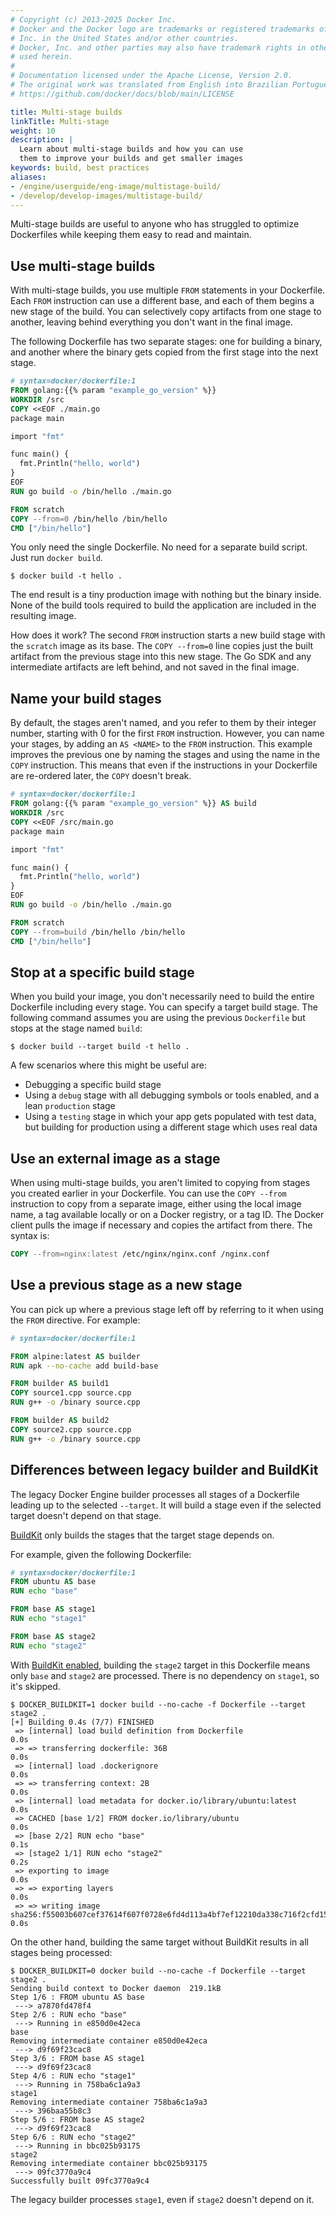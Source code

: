 ```yaml
---
# Copyright (c) 2013-2025 Docker Inc.
# Docker and the Docker logo are trademarks or registered trademarks of Docker,
# Inc. in the United States and/or other countries.
# Docker, Inc. and other parties may also have trademark rights in other terms
# used herein.
#
# Documentation licensed under the Apache License, Version 2.0.
# The original work was translated from English into Brazilian Portuguese.
# https://github.com/docker/docs/blob/main/LICENSE

title: Multi-stage builds
linkTitle: Multi-stage
weight: 10
description: |
  Learn about multi-stage builds and how you can use
  them to improve your builds and get smaller images
keywords: build, best practices
aliases:
- /engine/userguide/eng-image/multistage-build/
- /develop/develop-images/multistage-build/
---
```

Multi-stage builds are useful to anyone who has struggled to optimize
Dockerfiles while keeping them easy to read and maintain.

## Use multi-stage builds

With multi-stage builds, you use multiple `FROM` statements in your Dockerfile.
Each `FROM` instruction can use a different base, and each of them begins a new
stage of the build. You can selectively copy artifacts from one stage to
another, leaving behind everything you don't want in the final image.

The following Dockerfile has two separate stages: one for building a binary,
and another where the binary gets copied from the first stage into the next stage.

```dockerfile
# syntax=docker/dockerfile:1
FROM golang:{{% param "example_go_version" %}}
WORKDIR /src
COPY <<EOF ./main.go
package main

import "fmt"

func main() {
  fmt.Println("hello, world")
}
EOF
RUN go build -o /bin/hello ./main.go

FROM scratch
COPY --from=0 /bin/hello /bin/hello
CMD ["/bin/hello"]
```

You only need the single Dockerfile. No need for a separate build script. Just
run `docker build`.

```console
$ docker build -t hello .
```

The end result is a tiny production image with nothing but the binary inside.
None of the build tools required to build the application are included in the
resulting image.

How does it work? The second `FROM` instruction starts a new build stage with
the `scratch` image as its base. The `COPY --from=0` line copies just the
built artifact from the previous stage into this new stage. The Go SDK and any
intermediate artifacts are left behind, and not saved in the final image.

## Name your build stages

By default, the stages aren't named, and you refer to them by their integer
number, starting with 0 for the first `FROM` instruction. However, you can
name your stages, by adding an `AS <NAME>` to the `FROM` instruction. This
example improves the previous one by naming the stages and using the name in
the `COPY` instruction. This means that even if the instructions in your
Dockerfile are re-ordered later, the `COPY` doesn't break.

```dockerfile
# syntax=docker/dockerfile:1
FROM golang:{{% param "example_go_version" %}} AS build
WORKDIR /src
COPY <<EOF /src/main.go
package main

import "fmt"

func main() {
  fmt.Println("hello, world")
}
EOF
RUN go build -o /bin/hello ./main.go

FROM scratch
COPY --from=build /bin/hello /bin/hello
CMD ["/bin/hello"]
```

## Stop at a specific build stage

When you build your image, you don't necessarily need to build the entire
Dockerfile including every stage. You can specify a target build stage. The
following command assumes you are using the previous `Dockerfile` but stops at
the stage named `build`:

```console
$ docker build --target build -t hello .
```

A few scenarios where this might be useful are:

- Debugging a specific build stage
- Using a `debug` stage with all debugging symbols or tools enabled, and a
  lean `production` stage
- Using a `testing` stage in which your app gets populated with test data, but
  building for production using a different stage which uses real data

## Use an external image as a stage

When using multi-stage builds, you aren't limited to copying from stages you
created earlier in your Dockerfile. You can use the `COPY --from` instruction to
copy from a separate image, either using the local image name, a tag available
locally or on a Docker registry, or a tag ID. The Docker client pulls the image
if necessary and copies the artifact from there. The syntax is:

```dockerfile
COPY --from=nginx:latest /etc/nginx/nginx.conf /nginx.conf
```

## Use a previous stage as a new stage

You can pick up where a previous stage left off by referring to it when using
the `FROM` directive. For example:

```dockerfile
# syntax=docker/dockerfile:1

FROM alpine:latest AS builder
RUN apk --no-cache add build-base

FROM builder AS build1
COPY source1.cpp source.cpp
RUN g++ -o /binary source.cpp

FROM builder AS build2
COPY source2.cpp source.cpp
RUN g++ -o /binary source.cpp
```

## Differences between legacy builder and BuildKit

The legacy Docker Engine builder processes all stages of a Dockerfile leading
up to the selected `--target`. It will build a stage even if the selected
target doesn't depend on that stage.

[BuildKit](../buildkit/_index.md) only builds the stages that the target stage
depends on.

For example, given the following Dockerfile:

```dockerfile
# syntax=docker/dockerfile:1
FROM ubuntu AS base
RUN echo "base"

FROM base AS stage1
RUN echo "stage1"

FROM base AS stage2
RUN echo "stage2"
```

With [BuildKit enabled](../buildkit/_index.md#getting-started), building the
`stage2` target in this Dockerfile means only `base` and `stage2` are processed.
There is no dependency on `stage1`, so it's skipped.

```console
$ DOCKER_BUILDKIT=1 docker build --no-cache -f Dockerfile --target stage2 .
[+] Building 0.4s (7/7) FINISHED
 => [internal] load build definition from Dockerfile                                            0.0s
 => => transferring dockerfile: 36B                                                             0.0s
 => [internal] load .dockerignore                                                               0.0s
 => => transferring context: 2B                                                                 0.0s
 => [internal] load metadata for docker.io/library/ubuntu:latest                                0.0s
 => CACHED [base 1/2] FROM docker.io/library/ubuntu                                             0.0s
 => [base 2/2] RUN echo "base"                                                                  0.1s
 => [stage2 1/1] RUN echo "stage2"                                                              0.2s
 => exporting to image                                                                          0.0s
 => => exporting layers                                                                         0.0s
 => => writing image sha256:f55003b607cef37614f607f0728e6fd4d113a4bf7ef12210da338c716f2cfd15    0.0s
```

On the other hand, building the same target without BuildKit results in all
stages being processed:

```console
$ DOCKER_BUILDKIT=0 docker build --no-cache -f Dockerfile --target stage2 .
Sending build context to Docker daemon  219.1kB
Step 1/6 : FROM ubuntu AS base
 ---> a7870fd478f4
Step 2/6 : RUN echo "base"
 ---> Running in e850d0e42eca
base
Removing intermediate container e850d0e42eca
 ---> d9f69f23cac8
Step 3/6 : FROM base AS stage1
 ---> d9f69f23cac8
Step 4/6 : RUN echo "stage1"
 ---> Running in 758ba6c1a9a3
stage1
Removing intermediate container 758ba6c1a9a3
 ---> 396baa55b8c3
Step 5/6 : FROM base AS stage2
 ---> d9f69f23cac8
Step 6/6 : RUN echo "stage2"
 ---> Running in bbc025b93175
stage2
Removing intermediate container bbc025b93175
 ---> 09fc3770a9c4
Successfully built 09fc3770a9c4
```

The legacy builder processes `stage1`, even if `stage2` doesn't depend on it.
